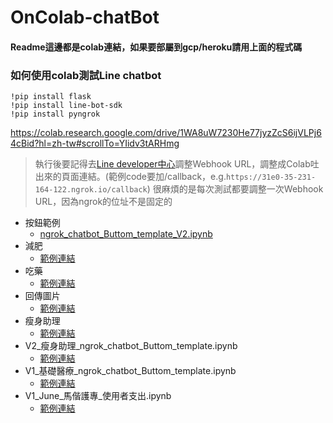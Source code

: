 # OnColab-chatBot 
#### Readme這邊都是colab連結，如果要部屬到gcp/heroku請用上面的程式碼
### 如何使用colab測試Line chatbot
```
!pip install flask
!pip install line-bot-sdk
!pip install pyngrok
```
https://colab.research.google.com/drive/1WA8uW7230He77jyzZcS6ijVLPj64cBid?hl=zh-tw#scrollTo=YIidv3tARHmg
> 執行後要記得去[Line developer中心](https://developers.line.biz/console/)調整Webhook URL，調整成Colab吐出來的頁面連結。(範例code要加/callback，e.g.`https://31e0-35-231-164-122.ngrok.io/callback`)
> 很麻煩的是每次測試都要調整一次Webhook URL，因為ngrok的位址不是固定的


- 按鈕範例
  - [ngrok_chatbot_Buttom_template_V2.ipynb](https://colab.research.google.com/drive/1N_HBu17HyQLwNsHDuEeAkS9QAOH85Ydy?usp=sharing)
- 減肥
  - [範例連結](https://colab.research.google.com/drive/1IVuyqkquDfJkwFoOtATVAXYtZS_F-Tlk?hl=zh-tw#scrollTo=mSi-0mnRRGUm)  
- 吃藥
  - [範例連結](https://colab.research.google.com/drive/1OhgmCpUblTxximffTfmRGx7Ghb6ZjOZQ?hl=zh-tw#scrollTo=Lmazs04mRIQl)
- 回傳圖片
  - [範例連結](https://colab.research.google.com/drive/1Z7Zq2TKwWXRAhsv8WzKN5HKVGNEeN9b6?hl=zh-tw#scrollTo=Lmazs04mRIQl) 
- 瘦身助理
  - [範例連結](https://colab.research.google.com/drive/13k5Ouw2WZMdOx3_xN9qEs_bXjYGaxCXT?hl=zh-tw#scrollTo=CMOocpugWgce)
- V2_瘦身助理_ngrok_chatbot_Buttom_template.ipynb
  - [範例連結](https://colab.research.google.com/drive/1JdluL1yZ_VgXFFexGukBYR_5WiXULqzf?hl=zh-tw#scrollTo=Lmazs04mRIQl) 
- V1_基礎醫療_ngrok_chatbot_Buttom_template.ipynb
  - [範例連結](https://colab.research.google.com/drive/1o-z4F4ce5p3zpnUNFeicmfqN8lL8Fgoi?hl=zh-tw#scrollTo=Lmazs04mRIQl)
- V1_June_馬偕護專_使用者支出.ipynb
  - [範例連結](https://colab.research.google.com/drive/1FaJTsjW-SorDXRQzehIesSA-t2gXU_Ly?hl=en#scrollTo=Lmazs04mRIQl)
